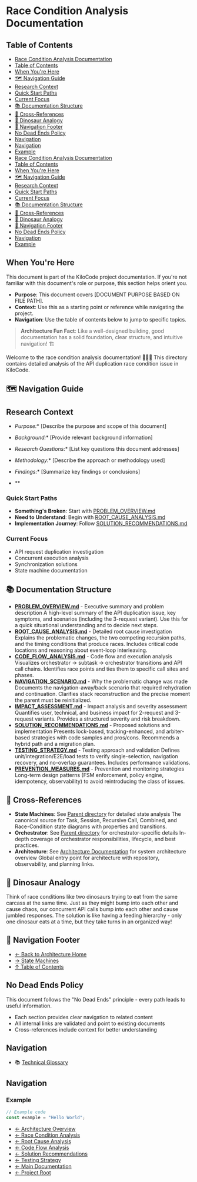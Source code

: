 # Race Condition Analysis Documentation

## Table of Contents

* [Race Condition Analysis Documentation](#race-condition-analysis-documentation)
* [Table of Contents](#table-of-contents)
* [When You're Here](#when-youre-here)
* [🗺️ Navigation Guide](#️-navigation-guide)
* [Research Context](#research-context)
* [Quick Start Paths](#quick-start-paths)
* [Current Focus](#current-focus)
* [📚 Documentation Structure](#-documentation-structure)
* [🔗 Cross-References](#-cross-references)
* [🦕 Dinosaur Analogy](#-dinosaur-analogy)
* [🧭 Navigation Footer](#-navigation-footer)
* [No Dead Ends Policy](#no-dead-ends-policy)
* [Navigation](#navigation)
* [Navigation](#navigation)
* [Example](#example)
* [Race Condition Analysis Documentation](#race-condition-analysis-documentation)
* [Table of Contents](#table-of-contents)
* [When You're Here](#when-youre-here)
* [🗺️ Navigation Guide](#️-navigation-guide)
* [Research Context](#research-context)
* [Quick Start Paths](#quick-start-paths)
* [Current Focus](#current-focus)
* [📚 Documentation Structure](#-documentation-structure)
* [🔗 Cross-References](#-cross-references)
* [🦕 Dinosaur Analogy](#-dinosaur-analogy)
* [🧭 Navigation Footer](#-navigation-footer)
* [No Dead Ends Policy](#no-dead-ends-policy)
* [Navigation](#navigation)
* [Example](#example)

## When You're Here

This document is part of the KiloCode project documentation. If you're not familiar with this
document's role or purpose, this section helps orient you.

* **Purpose**: This document covers \[DOCUMENT PURPOSE BASED ON FILE PATH].
* **Context**: Use this as a starting point or reference while navigating the project.
* **Navigation**: Use the table of contents below to jump to specific topics.

> **Architecture Fun Fact**: Like a well-designed building, good documentation has a solid
> foundation, clear structure, and intuitive navigation! 🏗️

Welcome to the race condition analysis documentation! 🏃‍♂️💨 This directory contains detailed
analysis
of the API duplication race condition issue in KiloCode.

## 🗺️ Navigation Guide

## Research Context

* *Purpose:*\* \[Describe the purpose and scope of this document]

* *Background:*\* \[Provide relevant background information]

* *Research Questions:*\* \[List key questions this document addresses]

* *Methodology:*\* \[Describe the approach or methodology used]

* *Findings:*\* \[Summarize key findings or conclusions]

* \*\*

### Quick Start Paths

* **Something's Broken**: Start with [PROBLEM\_OVERVIEW.md](PROBLEM_OVERVIEW.md)
* **Need to Understand**: Begin with [ROOT\_CAUSE\_ANALYSIS.md](ROOT_CAUSE_ANALYSIS.md)
* **Implementation Journey**: Follow [SOLUTION\_RECOMMENDATIONS.md](SOLUTION_RECOMMENDATIONS.md)

### Current Focus

* API request duplication investigation
* Concurrent execution analysis
* Synchronization solutions
* State machine documentation

## 📚 Documentation Structure

* **[PROBLEM\_OVERVIEW.md](PROBLEM_OVERVIEW.md)** - Executive summary and problem description A
  high-level summary of the API duplication issue, key symptoms, and scenarios (including the
  3-request variant). Use this for a quick situational understanding and to decide next steps.
* **[ROOT\_CAUSE\_ANALYSIS.md](ROOT_CAUSE_ANALYSIS.md)** - Detailed root cause investigation
  Explains
  the problematic changes, the two competing recursion paths, and the timing conditions that produce
  races. Includes critical code locations and reasoning about event-loop interleaving.
* **[CODE\_FLOW\_ANALYSIS.md](CODE_FLOW_ANALYSIS.md)** - Code flow and execution analysis Visualizes
  orchestrator → subtask → orchestrator transitions and API call chains. Identifies race points and
  ties them to specific call sites and phases.
* **[NAVIGATION\_SCENARIO.md](NAVIGATION_SCENARIO.md)** - Why the problematic change was made
  Documents the navigation-away/back scenario that required rehydration and continuation. Clarifies
  stack reconstruction and the precise moment the parent must be reinitialized.
* **[IMPACT\_ASSESSMENT.md](IMPACT_ASSESSMENT.md)** - Impact analysis and severity assessment
  Quantifies user, technical, and business impact for 2-request and 3-request variants. Provides a
  structured severity and risk breakdown.
* **[SOLUTION\_RECOMMENDATIONS.md](SOLUTION_RECOMMENDATIONS.md)** - Proposed solutions and
  implementation Presents lock-based, tracking-enhanced, and arbiter-based strategies with code
  samples and pros/cons. Recommends a hybrid path and a migration plan.
* **[TESTING\_STRATEGY.md](TESTING_STRATEGY.md)** - Testing approach and validation Defines
  unit/integration/E2E/load tests to verify single-selection, navigation recovery, and no-overlap
  guarantees. Includes performance validations.
* **[PREVENTION\_MEASURES.md](PREVENTION_MEASURES.md)** - Prevention and monitoring strategies
  Long-term design patterns (FSM enforcement, policy engine, idempotency, observability) to avoid
  reintroducing the class of issues.

## 🔗 Cross-References

* **State Machines**: See [Parent directory](../state-machines/) for detailed state analysis The
  canonical source for Task, Session, Recursive Call, Combined, and Race-Condition state diagrams
  with properties and transitions.
* **Orchestrator**: See [Parent directory](../../orchestrator/) for orchestrator-specific details
  In-depth coverage of orchestrator responsibilities, lifecycle, and best practices.
* **Architecture**: See [Architecture Documentation](../README.md) for system architecture overview
  Global entry
  point for architecture with repository, observability, and planning links.

## 🦕 Dinosaur Analogy

Think of race conditions like two dinosaurs trying to eat from the same carcass at the same time.
Just as they might bump into each other and cause chaos, our concurrent API calls bump into each
other and cause jumbled responses. The solution is like having a feeding hierarchy - only one
dinosaur eats at a time, but they take turns in an organized way!

## 🧭 Navigation Footer

* [← Back to Architecture Home](../README.md)
* [→ State Machines](../state-machines/README.md)
* [↑ Table of Contents](../README.md)

## No Dead Ends Policy

This document follows the "No Dead Ends" principle - every path leads to useful information.

* Each section provides clear navigation to related content
* All internal links are validated and point to existing documents
* Cross-references include context for better understanding

## Navigation

* 📚 [Technical Glossary](../GLOSSARY.md)

## Navigation

### Example

```javascript
// Example code
const example = "Hello World";
```

* [← Architecture Overview](../README.md)
* [← Race Condition Analysis](README.md)
* [← Root Cause Analysis](ROOT_CAUSE_ANALYSIS.md)
* [← Code Flow Analysis](CODE_FLOW_ANALYSIS.md)
* [← Solution Recommendations](SOLUTION_RECOMMENDATIONS.md)
* [← Testing Strategy](TESTING_STRATEGY.md)
* [← Main Documentation](../README.md)
* [← Project Root](../README.md)
